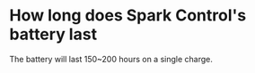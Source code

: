 # How long does Spark Control's battery last
The battery will last 150~200 hours on a single charge.